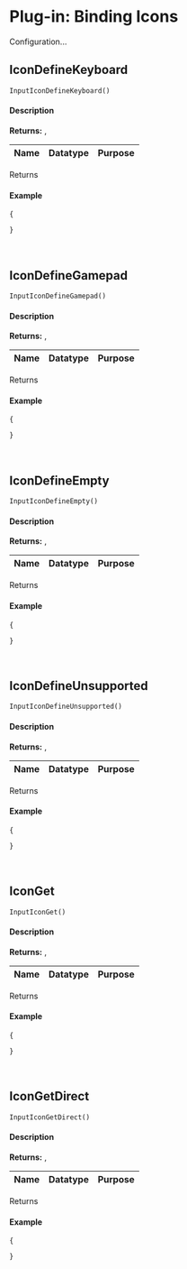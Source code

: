 # Plug-in: Binding Icons

Configuration...

## IconDefineKeyboard

`InputIconDefineKeyboard()`

<!-- tabs:start -->

#### **Description**

**Returns:** ,

|Name           |Datatype|Purpose                                             |
|---------------|--------|----------------------------------------------------|

Returns 

#### **Example**

```gml
{
    
}
```
<!-- tabs:end -->

&nbsp;

## IconDefineGamepad

`InputIconDefineGamepad()`

<!-- tabs:start -->

#### **Description**

**Returns:** ,

|Name           |Datatype|Purpose                                             |
|---------------|--------|----------------------------------------------------|

Returns 

#### **Example**

```gml
{
    
}
```
<!-- tabs:end -->

&nbsp;

## IconDefineEmpty

`InputIconDefineEmpty()`

<!-- tabs:start -->

#### **Description**

**Returns:** ,

|Name           |Datatype|Purpose                                             |
|---------------|--------|----------------------------------------------------|

Returns 

#### **Example**

```gml
{
    
}
```
<!-- tabs:end -->

&nbsp;

## IconDefineUnsupported

`InputIconDefineUnsupported()`

<!-- tabs:start -->

#### **Description**

**Returns:** ,

|Name           |Datatype|Purpose                                             |
|---------------|--------|----------------------------------------------------|

Returns 

#### **Example**

```gml
{
    
}
```
<!-- tabs:end -->

&nbsp;

## IconGet

`InputIconGet()`

<!-- tabs:start -->

#### **Description**

**Returns:** ,

|Name           |Datatype|Purpose                                             |
|---------------|--------|----------------------------------------------------|

Returns 

#### **Example**

```gml
{
    
}
```
<!-- tabs:end -->

&nbsp;

## IconGetDirect

`InputIconGetDirect()`

<!-- tabs:start -->

#### **Description**

**Returns:** ,

|Name           |Datatype|Purpose                                             |
|---------------|--------|----------------------------------------------------|

Returns 

#### **Example**

```gml
{
    
}
```
<!-- tabs:end -->
